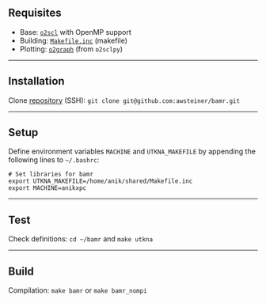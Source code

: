 ## Requisites
 - Base: [`o2scl`](./o2scl.md) with OpenMP support
 - Building: [`Makefile.inc`](./svn.md) (makefile)
 - Plotting: [`o2graph`](./o2graph.md) (from `o2sclpy`)
___
## Installation 
Clone [repository](https://github.com/awsteiner/bamr) (SSH): `git clone git@github.com:awsteiner/bamr.git` 
___
## Setup 
Define environment variables `MACHINE` and `UTKNA_MAKEFILE` by appending the following lines to `~/.bashrc`:
```
# Set libraries for bamr
export UTKNA_MAKEFILE=/home/anik/shared/Makefile.inc
export MACHINE=anikxpc
```
___
## Test 
Check definitions: `cd ~/bamr` and `make utkna`
___
## Build 
Compilation: `make bamr` or `make bamr_nompi` 